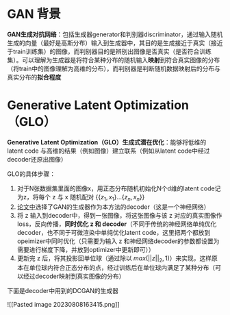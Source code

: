 # GAN 背景

**GAN生成对抗网络**：包括生成器generator和判别器discriminator，通过输入随机生成的向量（最好是高斯分布）输入到生成器中，其目的是生成接近于真实（接近于train训练集）的图像，而判别器目的是辨别出图像是否真实（是否符合训练集）。可以理解为生成器是将符合某种分布的随机输入**映射**到符合真实图像的分布（将train中的图像理解为高维的分布），而判别器是判断随机数据映射后的分布与真实分布的**拟合程度**

# Generative Latent Optimization（GLO）

**Generative Latent Optimization（GLO）生成式潜在优化**：能够将低维的 latent code 与高维的结果（例如图像）建立联系（例如从latent code中经过decoder还原出图像）

GLO的具体步骤：

1. 对于N张数据集里面的图像x，用正态分布随机初始化N个d维的latent code记为z，将每个 z 与 x 随机配对 $\{\{z_1,x_1\}...\{z_n,x_n\}\}$
2. [论文中](https://arxiv.org/abs/1707.05776)选择了GAN的生成器作为本方法的decoder（这是一个神经网络）
3. 将 z 输入到decoder中，得到一张图像，将这张图像与该 z 对应的真实图像作loss，反向传播，**同时优化 z 和 decoder**（不同于传统的神经网络单纯优化decoder，也不同于可微渲染中单纯优化latent code，这里把两个都放到opeimizer中同时优化（只需要为输入 z 和神经网络decoder的参数都设置为需要进行梯度下降，并放到optimizer中更新即可））
4. 更新完 z 后，将其投影回单位球（通过除以 $max(||z||_2,1)$）来实现，这样原本在单位球内符合正态分布的点，经过训练后在单位球内满足了某种分布（可以经过decoder映射到真实图像的分布）

下面是decoder中用到的DCGAN的生成器

![[Pasted image 20230808163415.png]]
